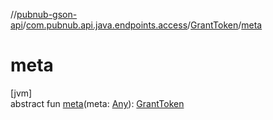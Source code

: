 //[pubnub-gson-api](../../../index.md)/[com.pubnub.api.java.endpoints.access](../index.md)/[GrantToken](index.md)/[meta](meta.md)

# meta

[jvm]\
abstract fun [meta](meta.md)(meta: [Any](https://kotlinlang.org/api/core/kotlin-stdlib/kotlin/-any/index.html)): [GrantToken](index.md)
